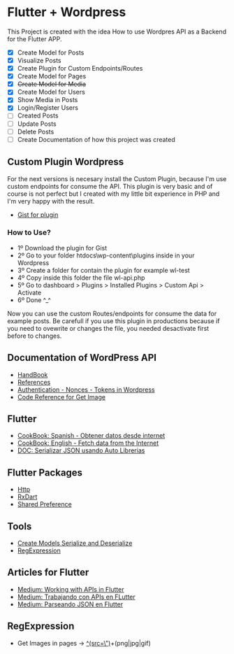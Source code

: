 # Flutter + Wordpress

This Project is created with the idea How to use Wordpres API as a Backend for the Flutter APP.

- [x] Create Model for Posts
- [x] Visualize Posts
- [x] Create Plugin for Custom Endpoints/Routes 
- [x] Create Model for Pages
- [x] ~~Create Model for Media~~
- [x] Create Model for Users
- [x] Show Media in Posts
- [x] Login/Register Users
- [ ] Created Posts
- [ ] Update Posts
- [ ] Delete Posts
- [ ] Create Documentation of how this project was created

## Custom Plugin Wordpress

For the next versions is necesary install the Custom Plugin, because I'm use custom endpoints for consume the API.
This plugin is very basic and of course is not perfect but I created with my little bit experience in PHP and I'm very happy with the result.

- [Gist for plugin](https://gist.github.com/FrankyCode/8255e5a3da223c56666125d4d0808194)

### How to Use?

- 1º Download the plugin for Gist
- 2º Go to your folder htdocs\wp-content\plugins inside in your Wordpress
- 3º Create a folder for contain the plugin for example wl-test
- 4º Copy inside this folder the file wl-api.php
- 5º Go to dashboard > Plugins > Installed Plugins > Custom Api > Activate
- 6º Done ^_^

Now you can use the custom Routes/endpoints for consume the data for example posts. 
Be carefull if you use this plugin in productions because if you need to ovewrite or changes the file, you needed desactivate first before to changes.

## Documentation of WordPress API

- [HandBook](https://developer.wordpress.org/rest-api/)
- [References](https://developer.wordpress.org/rest-api/reference/)
- [Authentication - Nonces - Tokens in Wordpress](https://codex.wordpress.org/WordPress_Nonces)
- [Code Reference for Get Image](https://developer.wordpress.org/reference/functions/get_the_post_thumbnail_url/)

## Flutter

- [CookBook: Spanish - Obtener datos desde internet](https://flutter-es.io/docs/cookbook/networking/fetch-data)
- [CookBook: English - Fetch data from the Internet](https://flutter.dev/docs/cookbook/networking/fetch-data)
- [DOC: Serializar JSON usando Auto Librerias](https://flutter-es.io/docs/development/data-and-backend/json#serializar-json-usando-librer%C3%ADas-de-auto-generaci%C3%B3n-de-c%C3%B3digo)

## Flutter Packages

- [Http](https://pub.dev/packages/http)
- [RxDart](https://pub.dev/packages/rxdart)
- [Shared Preference](https://pub.dev/packages/shared_preferences)

## Tools

- [Create Models Serialize and Deserialize](https://app.quicktype.io/)
- [RegExpression](https://regexr.com/)

## Articles for Flutter

- [Medium: Working with APIs in Flutter](https://medium.com/flutter-community/working-with-apis-in-flutter-8745968103e9)
- [Medium: Trabajando con APIs en FLutter](https://medium.com/comunidad-flutter/trabajando-con-api-en-flutter-2e49b78b6b98)
- [Medium: Parseando JSON en Flutter](https://medium.com/@carlosAmillan/parseando-json-complejo-en-flutter-18d46c0eb045)

## RegExpression

- Get Images in pages -> [^(src=\\")]([^"])+(png|jpg|gif)

